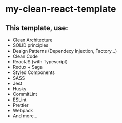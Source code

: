 # my-clean-react-template

## This template, use:

- Clean Architecture
- SOLID principles
- Design Patterns (Dependecy Injection, Factory...)
- Clean Code
- ReactJS (with Typescript)
- Redux + Saga
- Styled Components
- SASS
- Jest
- Husky
- CommitLint
- ESLint
- Prettier
- Webpack
- And more...

